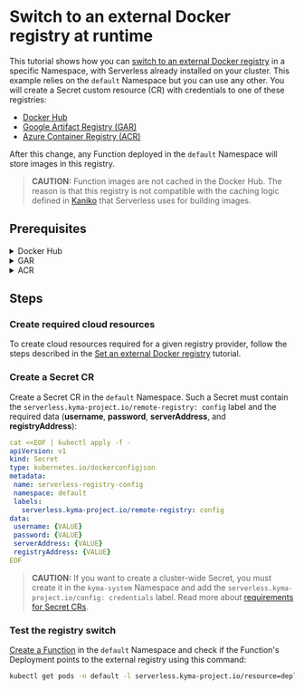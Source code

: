 # Switch to an external Docker registry at runtime

This tutorial shows how you can [switch to an external Docker registry](../../05-technical-reference/svls-03-switching-registries.md) in a specific Namespace, with Serverless already installed on your cluster. This example relies on the `default` Namespace but you can use any other. You will create a Secret custom resource (CR) with credentials to one of these registries:

- [Docker Hub](https://hub.docker.com/)
- [Google Artifact Registry (GAR)](https://cloud.google.com/artifact-registry)
- [Azure Container Registry (ACR)](https://azure.microsoft.com/en-us/services/container-registry/)

After this change, any Function deployed in the `default` Namespace will store images in this registry.

>**CAUTION:** Function images are not cached in the Docker Hub. The reason is that this registry is not compatible with the caching logic defined in [Kaniko](https://cloud.google.com/cloud-build/docs/kaniko-cache) that Serverless uses for building images.

## Prerequisites

<div tabs name="prerequisites" group="external-docker-registry">
  <details>
  <summary label="docker-hub">
  Docker Hub
  </summary>

- [kubectl](https://kubernetes.io/docs/tasks/tools/install-kubectl/)

  </details>
  <details>
  <summary label="gar">
  GAR
  </summary>

- [kubectl](https://kubernetes.io/docs/tasks/tools/install-kubectl/)
- [gcloud](https://cloud.google.com/sdk/gcloud/)
- [Google Cloud Platform (GCP)](https://cloud.google.com) project

  </details>
  <details>
  <summary label="acr">
  ACR
  </summary>

- [kubectl](https://kubernetes.io/docs/tasks/tools/install-kubectl/)
- [Azure CLI](https://docs.microsoft.com/en-us/cli/azure)
- [Microsoft Azure](http://azure.com) subscription

  </details>
</div>

## Steps

### Create required cloud resources

To create cloud resources required for a given registry provider, follow the steps described in the [Set an external Docker registry](/docs/user/03-60-set-external-registry.md) tutorial.

### Create a Secret CR

Create a Secret CR in the `default` Namespace. Such a Secret must contain the `serverless.kyma-project.io/remote-registry: config` label and the required data (**username**, **password**, **serverAddress**, and **registryAddress**):

```yaml
cat <<EOF | kubectl apply -f -
apiVersion: v1
kind: Secret
type: kubernetes.io/dockerconfigjson
metadata:
 name: serverless-registry-config
 namespace: default
 labels:
   serverless.kyma-project.io/remote-registry: config
data:
 username: {VALUE}
 password: {VALUE}
 serverAddress: {VALUE}
 registryAddress: {VALUE}
EOF
```

>**CAUTION:** If you want to create a cluster-wide Secret, you must create it in the `kyma-system` Namespace and add the `serverless.kyma-project.io/config: credentials` label. Read more about [requirements for Secret CRs](../../05-technical-reference/svls-03-switching-registries.md).

### Test the registry switch

[Create a Function](/docs/user/03-10-create-inline-function.md) in the `default` Namespace and check if the Function's Deployment points to the external registry using this command:

```bash
kubectl get pods -n default -l serverless.kyma-project.io/resource=deployment -o jsonpath='{ ...image }'
```